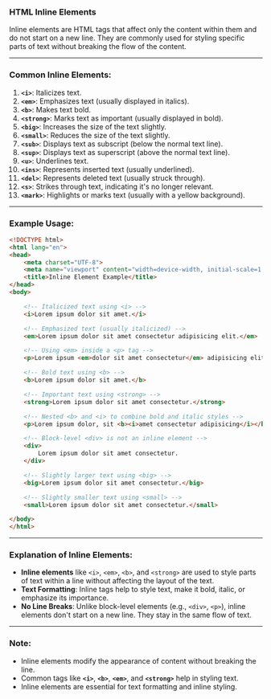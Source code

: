 ### **HTML Inline Elements**

Inline elements are HTML tags that affect only the content within them and do not start on a new line. They are commonly used for styling specific parts of text without breaking the flow of the content.

---

### **Common Inline Elements:**

1. **`<i>`**: Italicizes text.
2. **`<em>`**: Emphasizes text (usually displayed in italics).
3. **`<b>`**: Makes text bold.
4. **`<strong>`**: Marks text as important (usually displayed in bold).
5. **`<big>`**: Increases the size of the text slightly.
6. **`<small>`**: Reduces the size of the text slightly.
7. **`<sub>`**: Displays text as subscript (below the normal text line).
8. **`<sup>`**: Displays text as superscript (above the normal text line).
9. **`<u>`**: Underlines text.
10. **`<ins>`**: Represents inserted text (usually underlined).
11. **`<del>`**: Represents deleted text (usually struck through).
12. **`<s>`**: Strikes through text, indicating it's no longer relevant.
13. **`<mark>`**: Highlights or marks text (usually with a yellow background).

---

### **Example Usage:**

```html
<!DOCTYPE html>
<html lang="en">
<head>
    <meta charset="UTF-8">
    <meta name="viewport" content="width=device-width, initial-scale=1.0">
    <title>Inline Element Example</title>
</head>
<body>

    <!-- Italicized text using <i> -->
    <i>Lorem ipsum dolor sit amet.</i>

    <!-- Emphasized text (usually italicized) -->
    <em>Lorem ipsum dolor sit amet consectetur adipisicing elit.</em>

    <!-- Using <em> inside a <p> tag -->
    <p>Lorem ipsum <em>dolor sit amet consectetur</em> adipisicing elit.</p>

    <!-- Bold text using <b> -->
    <b>Lorem ipsum dolor sit amet.</b>

    <!-- Important text using <strong> -->
    <strong>Lorem ipsum dolor sit amet consectetur.</strong>

    <!-- Nested <b> and <i> to combine bold and italic styles -->
    <p>Lorem ipsum dolor, sit <b><i>amet consectetur adipisicing</i></b> elit.</p>

    <!-- Block-level <div> is not an inline element -->
    <div>
        Lorem ipsum dolor sit amet consectetur.
    </div>

    <!-- Slightly larger text using <big> -->
    <big>Lorem ipsum dolor sit amet consectetur.</big>

    <!-- Slightly smaller text using <small> -->
    <small>Lorem ipsum dolor sit amet consectetur.</small>

</body>
</html>
```

---

### **Explanation of Inline Elements:**

- **Inline elements** like `<i>`, `<em>`, `<b>`, and `<strong>` are used to style parts of text within a line without affecting the layout of the text.
- **Text Formatting**: Inline tags help to style text, make it bold, italic, or emphasize its importance.
- **No Line Breaks**: Unlike block-level elements (e.g., `<div>`, `<p>`), inline elements don't start on a new line. They stay in the same flow of text.

---

### **Note:**

- Inline elements modify the appearance of content without breaking the line.
- Common tags like **`<i>`**, **`<b>`**, **`<em>`**, and **`<strong>`** help in styling text.
- Inline elements are essential for text formatting and inline styling.